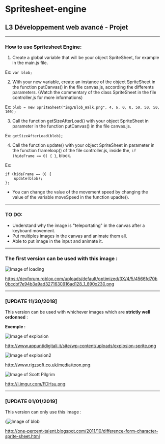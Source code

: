 # Spritesheet-engine

## L3 Développement web avancé - Projet

***
### How to use Spritesheet Engine:

1. Create a global variable that will be your object SpriteSheet, for example in the main.js file. 

Ex: ```var blob;```

2. With your new variable, create an instance of the object SpriteSheet in the function putCanvas() in the file canvas.js, according the differents parameters. (Watch the commentary of the class SpriteSheet in the file controller.js for more informations)

Ex: ```blob = new SpriteSheet("img/Blob_Walk.png", 4, 6, 0, 0, 50, 50, 50, 100);```

3. Call the function getSizeAfterLoad() with your object SpriteSheet in parameter in the function putCanvas() in the file canvas.js.

Ex: ```getSizeAfterLoad(blob);```

4. Call the function update() with your object SpriteSheet in parameter in the function frameloop() of the file controller.js, inside the, ```if (hideFrame == 0) { }```, block.

Ex: 
```
if (hideFrame == 0) {
    update(blob);
};
```

- You can change the value of the movement speed by changing the value of the variable moveSpeed in the function upadte().

***

### TO DO:

- Understand why the image is "teleportating" in the canvas after a keyboard movement.
- Put multiples images in the canvas and animate them all.
- Able to put image in the input and animate it.

***

### The first version can be used with this image : 
![Image of loading](https://devforum.roblox.com/uploads/default/optimized/3X/4/5/4566fd70b0bccbf7e94b3a9ad3271630916ad128_1_690x230.png)

https://devforum.roblox.com/uploads/default/optimized/3X/4/5/4566fd70b0bccbf7e94b3a9ad3271630916ad128_1_690x230.png

***

### [UPDATE 11/30/2018]
This version can be used with whichever images which are __strictly well ordonned__ :

__Exemple :__

![Image of explosion](http://www.appuntidigitali.it/site/wp-content/uploads/explosion-sprite.png)

http://www.appuntidigitali.it/site/wp-content/uploads/explosion-sprite.png

![Image of explosion2](http://www.rigzsoft.co.uk/media/toon.png)

http://www.rigzsoft.co.uk/media/toon.png

![Image of Scott Pilgrim](http://i.imgur.com/FDHsu.png)

http://i.imgur.com/FDHsu.png

***

### [UPDATE 01/01/2019]

This version can only use this image :

(![Image of blob](http://2.bp.blogspot.com/--Vr6-kWHp0s/TorCoWHvu5I/AAAAAAAAAII/PpPQ2azjKeI/s1600/Blob_Walk.png)

http://one-percent-talent.blogspot.com/2011/10/difference-form-character-sprite-sheet.html

